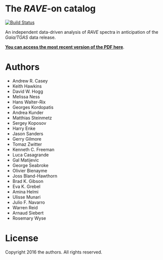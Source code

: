 The *RAVE*-on catalog
=====================

[![Build Status](https://travis-ci.org/AnnieJumpCannon/RAVE.svg?branch=master)](https://travis-ci.org/AnnieJumpCannon/RAVE)

An independent data-driven analysis of *RAVE* spectra in anticipation of the *Gaia/TGAS* data release. 

**[You can access the most recent version of the PDF here](https://github.com/AnnieJumpCannon/RAVE/raw/master-pdf/article/unrave.pdf)**.

Authors
=======

- Andrew R. Casey
- Keith Hawkins
- David W. Hogg
- Melissa Ness
- Hans Walter-Rix
- Georges Kordopatis
- Andrea Kunder
- Matthias Steinmetz
- Sergey Koposov
- Harry Enke
- Jason Sanders
- Gerry Gilmore
- Tomaz Zwitter
- Kenneth C. Freeman
- Luca Casagrande
- Gal Matijevic
- George Seabroke
- Olivier Bienayme
- Joss Bland-Hawthorn
- Brad K. Gibson
- Eva K. Grebel
- Amina Helmi
- Ulisse Munari
- Julio F. Navarro
- Warren Reid
- Arnaud Siebert
- Rosemary Wyse

License
======= 
Copyright 2016 the authors. All rights reserved.
